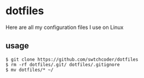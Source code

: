 # dotfiles
Here are all my configuration files I use on Linux

## usage 
```console
$ git clone https://github.com/swtchcoder/dotfiles
$ rm -rf dotfiles/.git/ dotfiles/.gitignore
$ mv dotfiles/* ~/
```
